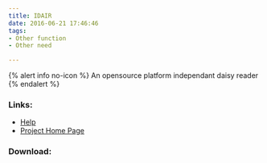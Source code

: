 ```yaml
---
title: IDAIR
date: 2016-06-21 17:46:46
tags: 
- Other function
- Other need

---
```


{% alert info no-icon %}
An opensource platform independant daisy reader
{% endalert %}

<!-- more -->



### Links:
- <a href="http://www.oatsoft.org/Software/idair/help">Help</a>
- <a href="http://idair.sourceforge.net/">Project Home Page</a>

### Download:  
